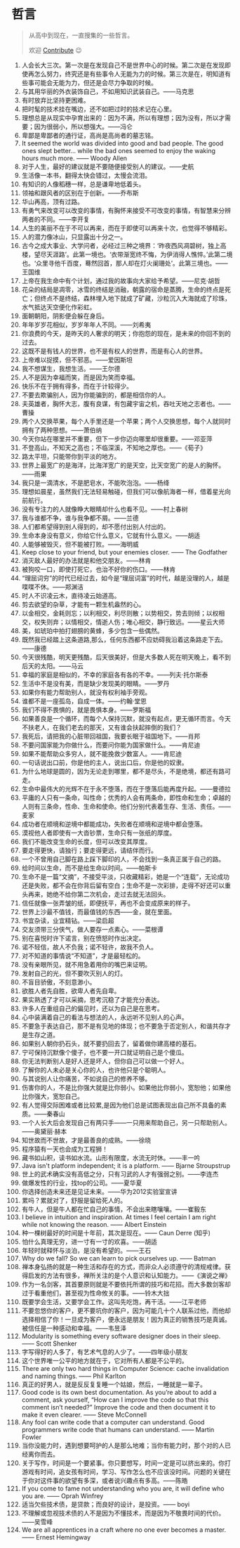 ﻿# 哲言

> 从高中到现在，一直搜集的一些哲言。
>
> 欢迎 [Contribute](https://github.com/BOT-Man-JL/BOT-Man-JL.github.io/issues) 😉

1. 人会长大三次。第一次是在发现自己不是世界中心的时候。第二次是在发现即使再怎么努力，终究还是有些事令人无能为力的时候。第三次是在，明知道有些事可能会无能为力，但还是会尽力争取的时候。
2. 与其用华丽的外衣装饰自己，不如用知识武装自己。——马克思
3. 有时放弃比坚持更困难。
4. 把时髦的技术挂在嘴边，还不如把过时的技术记在心里。
5. 理想总是从现实中孕育出来的：因为不满，所以有理想；因为没有，所以才需要；因为很弱小，所以想强大。——冯仑
6. 卑鄙是卑鄙者的通行证，高尚是高尚者的墓志铭。
7. It seemed the world was divided into good and bad people. The good ones slept better… while the bad ones seemed to enjoy the waking hours much more. —— Woody Allen
8. 对于人生，最好的建议就是不要随便接受别人的建议。——史航
9. 生活像一本书，翻得太快会错过，太慢会流泪。
10. 有知识的人像稻穗一样，总是谦卑地低着头。
11. 领袖和跟风者的区别在于创新。——乔布斯
12. 华山再高，顶有过路。
13. 有勇气来改变可以改变的事情，有胸怀来接受不可改变的事情，有智慧来分辨两者的不同。——李开复
14. 人生的美丽不在于不可以再来，而在于即使可以再来十次，也觉得不够精彩。
15. 人的潜力像冰山，只显露出十分之一。
16. 古今之成大事业、大学问者，必经过三种之境界：‘昨夜西风凋碧树，独上高楼，望尽天涯路’。此第一境也。‘衣带渐宽终不悔，为伊消得人憔悴。’此第二境也。‘众里寻他千百度，蓦然回首，那人却在灯火阑珊处’。此第三境也。——王国维
17. 上帝在我生命中有个计划，通过我的故事向大家给予希望。——尼克·胡哲
18. 花朵的结局是凋零，冰雪的终结是消融，朝露的宿命是蒸腾，生命的终点是死亡；但终点不是终结，森林埋入地下就成了矿藏，沙粒沉入大海就成了珍珠，水气抵达天空便化作彩虹。
19. 面朝朝阳，阴影便会躲在身后。
20. 年年岁岁花相似，岁岁年年人不同。——刘希夷
21. 你浪费的今天，是昨天的人奢求的明天；你抱怨的现在，是未来的你回不到的过去。
22. 这既不是有钱人的世界，也不是有权人的世界，而是有心人的世界。
23. 上帝难以捉摸，但不邪恶。——爱因斯坦
24. 我不想谋生，我想生活。——王尔德
25. 人不是因为幸福而笑，而是因为笑而幸福。
26. 快乐不在于拥有得多，而在于计较得少。
27. 不要去欺骗别人，因为你能骗到的，都是相信你的人。
28. 夫英雄者，胸怀大志，腹有良谋，有包藏宇宙之机，吞吐天地之志者也。——曹操
29. 两个人交换苹果，每个人手里还是一个苹果；两个人交换思想，每个人就同时拥有了两种思想。——萧伯纳
30. 今天你站在哪里并不重要，但下一步你迈向哪里却很重要。——邓亚萍
31. 不登高山，不知天之高也；不临深溪，不知地之厚也。——《荀子》
32. 路太平坦，只能带你到平淡的地方。
33. 世界上最宽广的是海洋，比海洋宽广的是天空，比天空宽广的是人的胸怀。——雨果
34. 我只是一滴清水，不是肥皂水，不能吹泡泡。——杨绛
35. 理想如晨星，虽然我们无法轻易触碰，但我们可以像航海者一样，借着星光向前航行。
36. 没有专注力的人就像睁大眼睛却什么也看不见。——村上春树
37. 我与谁都不争，谁与我争都不屑。——兰德
38. 人们都希望得到别人得到的，却不愿付出别人付出的。
39. 生命本身没有意义，你给它什么意义，它就有什么意义。——胡适
40. 人能够被毁灭，但不能被打败。——海明威
41. Keep close to your friend, but your enemies closer. —— The Godfather
42. 消灭敌人最好的办法就是和他交朋友。——林肯
43. 被狗咬一口，即使打死它，也治不好你的伤口。——林肯
44. “理屈词穷”的时代已经过去，如今是“理屈词富”的时代，越是没理的人，越是喋喋不休。——郑渊洁
45. 时人不识凌云木，直待凌云始道高。
46. 剪去欲望的杂草，才能有一颗生机盎然的心。
47. 以金相交，金耗则忘；以利相交，利尽则散；以势相交，势去则倾；以权相交，权失则弃；以情相交，情逝人伤；唯心相交，静行致远。——星云大师
48. 美，如琥珀中拍打翅膀的黄蜂，多少包含一些偶然。
49. 既然我已经踏上这条道路,那么，任何东西都不应妨碍我沿着这条路走下去。——康德
50. 今天很残酷，明天更残酷，后天很美好，但是大多数人死在明天晚上，看不到后天的太阳。——马云
51. 幸福的家庭是相似的，不幸的家庭各有各的不幸。——列夫·托尔斯泰
52. 生活中不是没有美，而是缺少发现美的眼睛。——罗丹
53. 如果你有能力帮助别人，就没有权利袖手旁观。
54. 谁都不是一座孤岛，自成一体。——约翰·堂恩
55. 我们不得不畏惧的，就是畏惧本身。——罗斯福
56. 如果善良是一个循环，而每个人保持沉默，就没有起点，更无循环而言。今天不扶老人，在我们老去的那天，又有谁会扶起摔倒的我们？
57. 我死后，请把我的心脏带回祖国，我要长眠于祖国地下。——肖邦
58. 不要问国家能为你做什么，而要问你能为国家做什么。——肯尼迪
59. 如果不能帮助众多穷人，就不能挽救少数富人。——肯尼迪
60. 一句话说出口前，你是他的主人，说出口后，你是他的奴隶。
61. 为什么地球是圆的，因为无论走到哪里，都不是尽头，不是绝境，都还有路可走。
62. 生命中最伟大的光辉不在于永不堕落，而在于堕落后能再度升起。——曼德拉
63. 平庸的人只有一条命，叫性命；优秀的人会有两条命，即性命和生命；卓越的人则有三条命，性命、生命和使命。他们分别代表着生存、生活、责任。——麦家
64. 成功者在顺境和逆境中都能成功，失败者在顺境和逆境中都会堕落。
65. 漠视他人者即使有一大沓钞票，生命只有一张纸的厚度。
66. 我们不能改变生命的长度，但可以改变其厚度。
67. 要走得更快，请独行；要走得更远，请结伴而行。
68. 一个不曾用自己脚在路上踩下脚印的人，不会找到一条真正属于自己的路。
69. 给时间以生命，而不是给生命以时间。——帕斯卡
70. 生命不是一篇“文摘”，不接受平淡，只收藏精彩，她是一个“连载”，无论成功还是失败，都不会在你背后留有空白；生命不是一次彩排，走得不好还可以重头再来，她绝不给你第二次机会，走过去就无法回头。
71. 信任就像一张弄皱的纸，即便抚平，再也不会变成原来的样子。
72. 世界上沙最不值钱，而最值钱的东西——金，就在里面。
73. 书宜杂读，业宜精钻。——梁启超
74. 交友须带三分侠气，做人要存一点素心。——菜根谭
75. 别在喜悦时许下诺言，别在愤怒时作出决定。
76. 诺不轻信，故人不负我；诺不轻许，故我不负人。
77. 对不知道的事情说“不知道”，才是最轻松的。
78. 没有亲眼所见，就不用急着用你的嘴巴来证明。
79. 发射自己的光，但不要吹灭别人的灯。
80. 不盲目骄傲，不刻意渺小。
81. 欲胜人者先自胜，欲卑人者先自卑。
82. 果实熟透了才可以采摘，思考沉稳了才能充分表达。
83. 许多人在重组自己的偏见时，还以为自己是在思考。
84. 心中装满着自己的看法与想法的人，永远听不见别人的心声。
85. 不要急于表达自己，那不是有见地的体现；也不要急于否定别人，和谐共存才是生存之道。
86. 如果别人朝你扔石头，就不要扔回去了，留着做你建高楼的基石。
87. 宁可保持沉默像个傻子，也不要一开口就证明自己是个傻瓜。
88. 你无法判断别人是好人还是坏人，但你自己可以做一个好人。
89. 了解你的人未必是关心你的人，也许他只是个聪明人。
90. 与其说别人让你痛苦，不如说自己的修养不够。
91. 伤害你的人，不是比你强大就是比你弱小。如果他比你弱小，宽恕他；如果他比你强大，宽恕自己。
92. 有人觉得交际困难或者比较累,是因为他们总是试图表现出自己所不具备的素质。——秦春山
93. 一个人长大后会发现自己有两只手——一只用来帮助自己，另一只帮助别人。——奥黛丽·赫本
94. 知世故而不世故，才是最善良的成熟。——徐晓
95. 程序猿有一天也会成为工程狮！
96. 藏书如山积，读书如水流。山形有限度，水流无时休。——丰一吟
97. Java isn't platform independent; it is a platform. —— Bjarne Stroupstrup
98. 世上的武术确实没有高低之分，只有习武的人才有强弱之别。——李连杰
99. 做爆发性的行业，找top的公司。——夏华夏
100. 你选择创造未来还是见证未来。——华为2012实验室宣讲
101. 累吗？累就对了，舒服是留给死人的。
102. 有牛人，但是牛人都在忙自己的事情，不会出来瞎嚷嚷。——崔毅东
103. I believe in intuition and inspiration. At times I feel certain I am right while not knowing the reason. —— Albert Einstein
104. 种一棵树最好的时间是十年前，其次是现在。—— Caun Derre (知乎)
105. 怕什么真理无穷，进一寸有一寸的欢喜。——胡适
106. 年轻时就释怀与淡泊，是没有希望的。——王石
107. Why do we fall? So we can learn to pick ourselves up. —— Batman
108. 禅本身弘扬的就是一种生活和存在的方式，而非众人必须遵守的清规戒律。获得启发的方法有很多，禅所关注的是个人意识和认知能力。——《演说之禅》
109. 作为一名剑客，其首要原则就是不要依托所谓的技巧和花招。而大多数剑客却过于看重他们，甚至视为性命攸关的事。——铃木大拙
110. 既要学会生活，又要学会工作。这叫先吃饱，再干活。——江平老师
111. 不要忽悠你的客户，更不要坑你的客户，因为可能几十个人联系过他，而他却选择相信了你！一旦成为客户，便永远是朋友！因为真正的销售技巧是真诚。被信任是一种感动和幸福。——韦昱泽
112. Modularity is something every software designer does in their sleep. —— Scott Shenker
113. 字写得好的人多了，有艺术气息的人少了。——四年级小朋友
114. 这个世界唯一公平的地方就在于，它对所有人都是不公平的。
115. There are only two hard things in Computer Science: cache invalidation and naming things. —— Phil Karlton
116. 真正的好男人，就是反反复复睡一个姑娘，然后，一睡就是一辈子。
117. Good code is its own best documentation. As you’re about to add a comment, ask yourself, “How can I improve the code so that this comment isn’t needed?” Improve the code and then document it to make it even clearer. —— Steve McConnell
118. Any fool can write code that a computer can understand. Good programmers write code that humans can understand. —— Martin Fowler
119. 当你没能力时，遇到想要呵护的人是那么地难；当你有能力时，那个对的人已经离你而去。
120. 关于写作，时间是一个要紧事。你只要想写，时间一定是可以挤出来的。你打游戏有时间，追女孩有时间，学习、写作怎么也不应该没时间。问题的关键在于你对这件事的欲望有多深，或者说兴趣点有多高。——陈皓
121. If you come to fame not understanding who you are, it will define who you are. —— Oprah Winfrey
122. 适当欠些技术债，是贷款；而良好的设计，是投资。—— boyi
123. 不理解或忽视技术债的人不是因为不懂技术，而是因为不敬畏时间的代价。——吴雪峰
124. We are all apprentices in a craft where no one ever becomes a master.
 —— Ernest Hemingway
